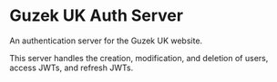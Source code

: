 # Guzek UK Auth Server

An authentication server for the Guzek UK website.

This server handles the creation, modification, and deletion of users, access JWTs, and refresh JWTs.

